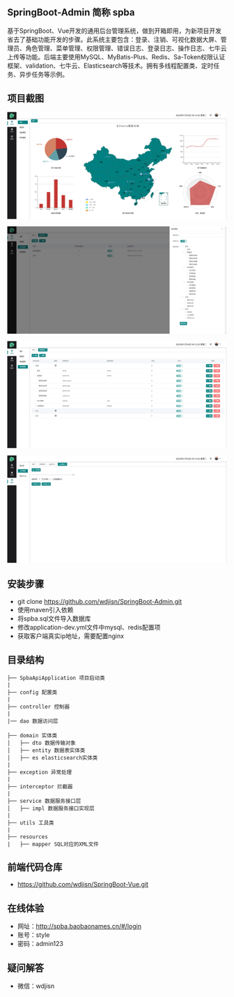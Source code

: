 ## SpringBoot-Admin 简称 spba
基于SpringBoot、Vue开发的通用后台管理系统，做到开箱即用，为新项目开发省去了基础功能开发的步骤。此系统主要包含：登录、注销、可视化数据大屏、管理员、角色管理、菜单管理、权限管理、错误日志、登录日志、操作日志、七牛云上传等功能。后端主要使用MySQL、MyBatis-Plus、Redis、Sa-Token权限认证框架、validation、七牛云、Elasticsearch等技术。拥有多线程配置类、定时任务、异步任务等示例。


## 项目截图
![数据大屏](./src/main/resources/static/image/home.png)

![角色管理](./src/main/resources/static/image/role.png)

![菜单管理](./src/main/resources/static/image/menu.png)

![七牛云上传视频](./src/main/resources/static/image/upload.png)


## 安装步骤
- git clone https://github.com/wdjisn/SpringBoot-Admin.git
- 使用maven引入依赖
- 将spba.sql文件导入数据库
- 修改application-dev.yml文件中mysql、redis配置项
- 获取客户端真实ip地址，需要配置nginx
	
	
## 目录结构
```
├── SpbaApiApplication 项目启动类
|
├── config 配置类
|
├── controller 控制器
|
|── dao 数据访问层

├── domain 实体类
│   ├── dto 数据传输对象
│   ├── entity 数据表实体类
│   ├── es elasticsearch实体类
|
├── exception 异常处理
|
├── interceptor 拦截器
|
├── service 数据服务接口层
│   ├── impl 数据服务接口实现层
|
├── utils 工具类
|
├── resources
|   ├── mapper SQL对应的XML文件
```


## 前端代码仓库
- https://github.com/wdjisn/SpringBoot-Vue.git


## 在线体验
- 网址：http://spba.baobaonames.cn/#/login
- 账号：style
- 密码：admin123


## 疑问解答
- 微信：wdjisn